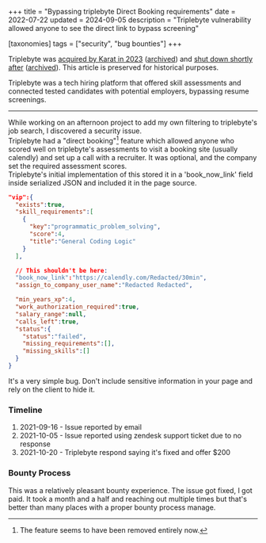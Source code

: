 +++
title = "Bypassing triplebyte Direct Booking requirements"
date = 2022-07-22
updated = 2024-09-05
description = "Triplebyte vulnerability allowed anyone to see the direct link to bypass screening"

[taxonomies]
tags = ["security", "bug bounties"]
+++

Triplebyte was [acquired by Karat in 2023](https://karat.com/karat-acquires-leading-adaptive-assessment-technology-from-triplebyte/) ([archived](https://archive.is/bSMvM)) and [shut down shortly after](https://connect.karat.com/tb-candidates) ([archived](https://archive.is/MnVT3)). This article is preserved for historical purposes.

Triplebyte was a tech hiring platform that offered skill assessments and connected tested candidates with potential employers, bypassing resume screenings.

---

While working on an afternoon project to add my own filtering to triplebyte's job search, I discovered a security issue.  
Triplebyte had a "direct booking"[^1] feature which allowed anyone who scored well on triplebyte's assessments to visit a booking site (usually calendly) and set up a call with a recruiter. It was optional, and the company set the required assessment scores.  
Triplebyte's initial implementation of this stored it in a 'book_now_link' field inside serialized JSON and included it in the page source.

```json
"vip":{
  "exists":true,
  "skill_requirements":[
    {
      "key":"programmatic_problem_solving",
      "score":4,
      "title":"General Coding Logic"
    }
  ],

  // This shouldn't be here:
  "book_now_link":"https://calendly.com/Redacted/30min",
  "assign_to_company_user_name":"Redacted Redacted",

  "min_years_xp":4,
  "work_authorization_required":true,
  "salary_range":null,
  "calls_left":true,
  "status":{
    "status":"failed",
    "missing_requirements":[],
    "missing_skills":[]
  }
}
```

It's a very simple bug. Don't include sensitive information in your page and rely on the client to hide it.

### Timeline

1. 2021-09-16 - Issue reported by email
2. 2021-10-05 - Issue reported using zendesk support ticket due to no response
3. 2021-10-20 - Triplebyte respond saying it's fixed and offer $200

### Bounty Process

This was a relatively pleasant bounty experience.
The issue got fixed, I got paid. It took a month and a half and reaching out multiple times but that's better than many places with a proper bounty process manage.

[^1]: The feature seems to have been removed entirely now.